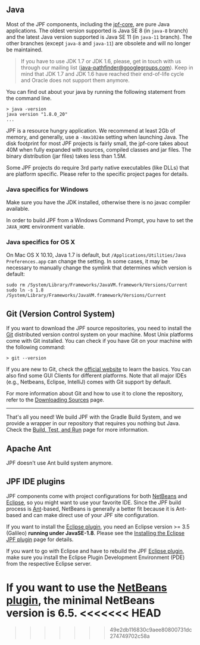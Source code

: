 ## Java ##
Most of the JPF components, including the [jpf-core](JPF-core), are pure Java applications. The oldest version supported is Java SE 8 (in `java-8` branch) and the latest Java version supported is Java SE 11 (in `java-11` branch). The other branches (except `java-8` and `java-11`) are obsolete and will no longer be maintained.

> If you have to use JDK 1.7 or JDK 1.6, please, get in touch with us through our mailing list (java-pathfinder@googlegroups.com).
> Keep in mind that JDK 1.7 and JDK 1.6 have reached their end-of-life cycle and Oracle does not support them anymore.


You can find out about your java by running the following statement from the command line.

~~~~~~~~ {.bash}
> java -version
java version "1.8.0_20"
...
~~~~~~~~

JPF is a resource hungry application. We recommend at least 2Gb of memory, and generally, use a `-Xmx1024m` setting when launching Java. The disk footprint for most JPF projects is fairly small, the jpf-core takes about 40M when fully expanded with sources, compiled classes and jar files. The binary distribution (jar files) takes less than 1.5M.

Some JPF projects do require 3rd party native executables (like DLLs) that are platform specific. Please refer to the specific project pages for details.

### Java specifics for Windows ###
Make sure you have the JDK installed, otherwise there is no javac compiler available.

In order to build JPF from a Windows Command Prompt, you have to set the `JAVA_HOME` environment variable. 

### Java specifics for OS X ###
On Mac OS X 10.10, Java 1.7 is default, but `/Applications/Utilities/Java Preferences.app` can change the setting. In some cases, it may be necessary to manually change the symlink that determines which version is default:

~~~~~~~~ {.bash}
sudo rm /System/Library/Frameworks/JavaVM.framework/Versions/Current
sudo ln -s 1.8 /System/Library/Frameworks/JavaVM.framework/Versions/Current
~~~~~~~~

## Git (Version Control System) ##

If you want to download the JPF source repositories, you need to install the [Git](https://git-scm.com/downloads) distributed version control system on your machine. Most Unix platforms come with Git installed. You can check if you have Git on your machine with the following command:

```{bash}
> git --version
```

If you are new to Git, check the [official website](https://git-scm.com/) to learn the basics. You can also find some GUI Clients for different platforms.
Note that all major IDEs (e.g., Netbeans, Eclipse, IntelliJ) comes with Git support by default.

For more information about Git and how to use it to clone the repository, refer to the [Downloading Sources](https://github.com/javapathfinder/jpf-core/wiki/Downloading-sources) page.

***

That's all you need! We build JPF with the Gradle Build System, and we provide a wrapper in our repository that requires you nothing but Java. Check the [Build, Test, and Run](https://github.com/javapathfinder/jpf-core/wiki/Build,-Test,-Run) page for more information.

## Apache Ant ##

JPF doesn't use Ant build system anymore.

## JPF IDE plugins ##

JPF components come with project configurations for both [NetBeans](http://www.netbeans.org) and [Eclipse](http://www.eclipse.org), so you might want to use your favorite IDE. Since the JPF build process is [Ant](http://ant.apache.org)-based, NetBeans is generally a better fit because it is Ant-based and can make direct use of your JPF site configuration.

If you want to install the [Eclipse plugin](./eclipse-jpf), you need an Eclipse version >= 3.5 (Galileo) **running under JavaSE-1.8**. Please see the [Installing the Eclipse JPF plugin](./eclipse-plugin) page for details.

If you want to go with Eclipse and have to rebuild the JPF [Eclipse plugin](./eclipse-jpf), make sure you install the Eclipse Plugin Development Environment (PDE) from the respective Eclipse server.

If you want to use the [NetBeans plugin](./netbeans-jpf), the minimal NetBeans version is 6.5.
<<<<<<< HEAD
=======

>>>>>>> 49e2db116830c9aee80800731dc274749702c58a
